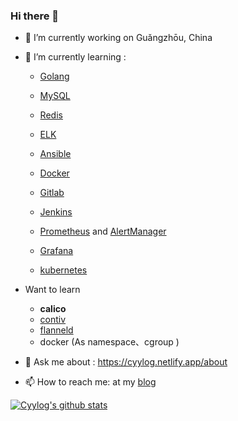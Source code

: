 ### Hi there 👋

- 🔭 I’m currently working on Guǎngzhōu, China
- 🌱 I’m currently learning :

  - [Golang](<https://github.com/cyylog/Go_status>)

  - [MySQL](https://dev.mysql.com/doc/refman/5.7/en/optimization.html)   

  - [Redis](https://redis.io/documentation)

    

  - [ELK](https://www.elastic.co/guide/index.html)

  - [Ansible](https://www.ansible.com/)

  - [Docker](https://www.docker.com/)

  - [Gitlab](https://about.gitlab.com/stages-devops-lifecycle/continuous-integration/)

  - [Jenkins](https://www.jenkins.io/zh/doc/book/installing/)      	

  - [Prometheus](https://prometheus.io/)   and   [AlertManager](https://prometheus.io/docs/alerting/latest/alertmanager/)

  - [Grafana](https://grafana.com/)

  - [kubernetes](https://kubernetes.io/docs/home/)

    

- Want to learn

  - **calico**
  - [contiv](https://contiv.io/)
  - [flanneld](https://github.com/coreos/flannel)
  - docker (As   namespace、cgroup )

  

- 💬 Ask me about : https://cyylog.netlify.app/about

- 📫 How to reach me:  at my [blog](https://cyylog.netlify.app/about)

[![Cyylog's github stats](https://github-readme-stats.vercel.app/api?username=cyylog&show_icons=true)](https://github.com/cyylog/Go_status)

